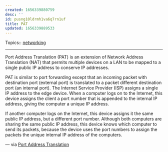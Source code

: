 ```yaml
---
created: 1656339880759
desc: ''
id: pusng10ldrmh1va6q7rn1uf
title: PAT
updated: 1656339889533
---
```

   
Topics::  [networking](../topics/networking.md)   
   
   
---   
   
Port Address Translation (PAT) is an extension of Network Address Translation (NAT) that permits multiple devices on a LAN to be mapped to a single public IP address to conserve IP addresses.   
   
PAT is similar to port forwarding except that an incoming packet with destination port (external port) is translated to a packet different destination port (an internal port). The Internet Service Provider (ISP) assigns a single IP address to the edge device. When a computer logs on to the Internet, this device assigns the client a port number that is appended to the internal IP address, giving the computer a unique IP address.   
   
If another computer logs on the Internet, this device assigns it the same public IP address, but a different port number. Although both computers are sharing the same public IP address, this device knows which computer to send its packets, because the device uses the port numbers to assign the packets the unique internal IP address of the computers.   
   
— via [Port Address Translation](https://www.cisco.com/assets/sol/sb/RV320_Emulators/RV320_Emulator_v1-1-0-09/help/Setup13.html)